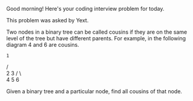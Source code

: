 Good morning! Here's your coding interview problem for today.This problem was asked by Yext.Two nodes in a binary tree can be called cousins if they are on the same levelof the tree but have different parents. For example, in the following diagram 4 and 6 are cousins.    1   / \  2   3 / \   \4   5   6Given a binary tree and a particular node, find all cousins of that node.